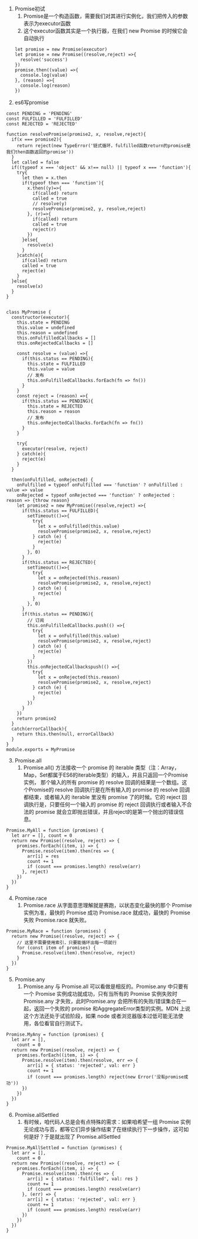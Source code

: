 1. Promise初试
   1. Promise是一个构造函数，需要我们对其进行实例化，我们把传入的参数表示为executor函数
   2. 这个executor函数其实是一个执行器，在我们 new Promise 的时候它会自动执行
   ```
   let promise = new Promise(executor)
   let promise = new Promise((resolve,reject) =>{
     resolve('success')
   })
   promise.then((value) =>{
     console.log(value)
   }, (reason) =>{
     console.log(reason)
   })
   ```
2. es6写promise
```
const PENDING = 'PENDING'
const FULFILLED = 'FULFILLED'
const REJECTED = 'REJECTED'

function resolvePromise(promise2, x, resolve,reject){
  if(x === promise2){
    return reject(new TypeError('链式循环，fulfilled函数return的promise是我们then函数返回的promise'))
  }
  let called = false
  if((typeof x === 'object' && x!== null) || typeof x === 'function'){
    try{
      let then = x.then
      if(typeof then === 'function'){
        x.then((y)=>{
          if(called) return
          called = true
          // resolve(y)
          resolvePromise(promise2, y, resolve,reject)
        }, (r)=>{
          if(called) return
          called = true 
          reject(r)
        })
      }else{
        resolve(x)
      }
    }catch(e){
      if(called) return
      called = true 
      reject(e)
    }
  }else{
    resolve(x)
  }
}


class MyPromise {
  constructor(executor){
    this.state = PENDING
    this.value = undefined
    this.reason = undefined
    this.onFulfilledCallbacks = []
    this.onRejectedCallbacks = []

    const resolve = (value) =>{ 
      if(this.status == PENDING){
        this.state = FULFILLED
        this.value = value
        // 发布
        this.onFulfilledCallbacks.forEach(fn => fn())
      }
    }
    const reject = (reason) =>{
      if(this.status == PENDING){
        this.state = REJECTED
        this.reason = reason
        // 发布
        this.onRejectedCallbacks.forEach(fn => fn())
      }
    }

    try{
      executor(resolve, reject)
    } catch(e){
      reject(e)
    }
  }

  then(onFulfilled, onRejected) {
    onFulfilled = typeof onFulfilled === 'function' ? onFulfilled : value => value
    onRejected = typeof onRejected === 'function' ? onRejected : reason => {throw reason}
    let promise2 = new MyPromise((resolve,reject) =>{
      if(this.status == FULFILLED){
        setTimeout(()=>{
          try{
            let x = onFulfilled(this.value)
            resolvePromise(promise2, x, resolve,reject)
          } catch (e) {
            reject(e)
          }
        }, 0)
      }
      if(this.status == REJECTED){
        setTimeout(()=>{
          try{
            let x = onRejected(this.reason)
            resolvePromise(promise2, x, resolve,reject)
          } catch (e) {
            reject(e)
          }
        }, 0)
      }
      if(this.status == PENDING){
        // 订阅
        this.onFulfilledCallbacks.push(() =>{
          try{
            let x = onFulfilled(this.value)
            resolvePromise(promise2, x, resolve,reject)
          } catch (e) {
            reject(e)
          }
        })
        this.onRejectedCallbackspush(() =>{
          try{
            let x = onRejected(this.reason)
            resolvePromise(promise2, x, resolve,reject)
          } catch (e) {
            reject(e)
          }
        })
      }
    })
    return promise2
  }
  catch(errorCallback){
    return this.then(null, errorCallback)
  }
}
module.exports = MyPromise
```
3. Promise.all
   1. Promise.all() 方法接收一个 promise 的 iterable 类型（注：Array，Map，Set都属于ES6的iterable类型）的输入，并且只返回一个Promise实例， 那个输入的所有 promise 的 resolve 回调的结果是一个数组。这个Promise的 resolve 回调执行是在所有输入的 promise 的 resolve 回调都结束，或者输入的 iterable 里没有 promise 了的时候。它的 reject 回调执行是，只要任何一个输入的 promise 的 reject 回调执行或者输入不合法的 promise 就会立即抛出错误，并且reject的是第一个抛出的错误信息。
```
Promise.MyAll = function (promises) {
  let arr = [], count = 0
  return new Promise((resolve, reject) => {
    promises.forEach((item, i) => {
      Promise.resolve(item).then(res => {
        arr[i] = res
        count += 1
        if (count === promises.length) resolve(arr)
      }, reject)
    })
  })
}
```
4. Promise.race
   1. Promise.race 从字面意思理解就是赛跑，以状态变化最快的那个 Promise 实例为准，最快的 Promise 成功 Promise.race 就成功，最快的 Promise 失败 Promise.race 就失败。
```
Promise.MyRace = function (promises) {
  return new Promise((resolve, reject) => {
    // 这里不需要使用索引，只要能循环出每一项就行
    for (const item of promises) {
      Promise.resolve(item).then(resolve, reject)
    }
  })
}
```
5. Promise.any
   1. Promise.any 与 Promise.all 可以看做是相反的。Promise.any 中只要有一个 Promise 实例成功就成功，只有当所有的 Promise 实例失败时 Promise.any 才失败，此时Promise.any 会把所有的失败/错误集合在一起，返回一个失败的 promise 和AggregateError类型的实例。MDN 上说这个方法还处于试验阶段，如果 node 或者浏览器版本过低可能无法使用，各位看官自行测试下。
```
Promise.MyAny = function (promises) {
  let arr = [],
    count = 0
  return new Promise((resolve, reject) => {
    promises.forEach((item, i) => {
      Promise.resolve(item).then(resolve, err => {
        arr[i] = { status: 'rejected', val: err }
        count += 1
        if (count === promises.length) reject(new Error('没有promise成功'))
      })
    })
  })
}
```
6. Promise.allSettled
   1. 有时候，咱代码人总是会有点特殊的需求：如果咱希望一组 Promise 实例无论成功与否，都等它们异步操作结束了在继续执行下一步操作，这可如何是好？于是就出现了 Promise.allSettled
```
Promise.MyAllSettled = function (promises) {
  let arr = [],
    count = 0
  return new Promise((resolve, reject) => {
    promises.forEach((item, i) => {
      Promise.resolve(item).then(res => {
        arr[i] = { status: 'fulfilled', val: res }
        count += 1
        if (count === promises.length) resolve(arr)
      }, (err) => {
        arr[i] = { status: 'rejected', val: err }
        count += 1
        if (count === promises.length) resolve(arr)
      })
    })
  })
}
```